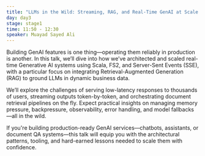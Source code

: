 ```yaml
---
title: "LLMs in the Wild: Streaming, RAG, and Real-Time GenAI at Scale with Scala and FS2"
day: day3
stage: stage1
time: 11:50 - 12:30
speaker: Muayad Sayed Ali
---
```

Building GenAI features is one thing—operating them reliably in production is another. In this talk, we’ll dive into how we’ve architected and scaled real-time Generative AI systems using Scala, FS2, and Server-Sent Events (SSE), with a particular focus on integrating Retrieval-Augmented Generation (RAG) to ground LLMs in dynamic business data.

We’ll explore the challenges of serving low-latency responses to thousands of users, streaming outputs token-by-token, and orchestrating document retrieval pipelines on the fly. Expect practical insights on managing memory pressure, backpressure, observability, error handling, and model fallbacks—all in the wild.

If you're building production-ready GenAI services—chatbots, assistants, or document QA systems—this talk will equip you with the architectural patterns, tooling, and hard-earned lessons needed to scale them with confidence.
